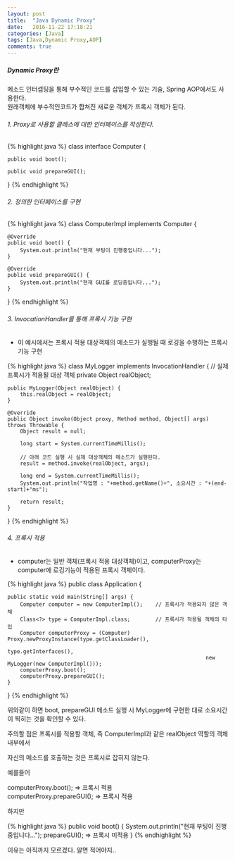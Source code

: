 ```yaml
---
layout: post
title:  "Java Dynamic Proxy"
date:   2016-11-22 17:18:21
categories: [Java]
tags: [Java,Dynamic Proxy,AOP]
comments: true
---
```

##### Dynamic Proxy란
메소드 인터셉팅을 통해 부수적인 코드를 삽입할 수 있는 기술, Spring AOP에서도 사용한다.  
원래객체에 부수적인코드가 합쳐진 새로운 객체가 프록시 객체가 된다.  
<!--more-->
###### 1. Proxy로 사용할 클래스에 대한 인터페이스를 작성한다.
{% highlight java %}
class interface Computer {

    public void boot();

    public void prepareGUI();

}
{% endhighlight %}

###### 2. 정의한 인터페이스를 구현
{% highlight java %}
class ComputerImpl implements Computer {

    @Override
    public void boot() {
        System.out.println("현재 부팅이 진행중입니다...");
    }

    @Override
    public void prepareGUI() {
        System.out.println("현재 GUI를 로딩중입니다...");
    }

}
{% endhighlight %}

###### 3. InvocationHandler를 통해 프록시 기능 구현
- 이 예시에서는 프록시 적용 대상객체의 메소드가 실행될 때 로깅을 수행하는 프록시 기능 구현

{% highlight java %}
class MyLogger implements InvocationHandler {
    // 실제 프록시가 적용될 대상 객체
    private Object realObject;

    public MyLogger(Object realObject) {
        this.realObject = realObject;
    }

    @Override
    public Object invoke(Object proxy, Method method, Object[] args) throws Throwable {
        Object result = null;

        long start = System.currentTimeMillis();

        // 아래 코드 실행 시 실제 대상객체의 메소드가 실행된다.
        result = method.invoke(realObject, args);

        long end = System.currentTimeMillis();
        System.out.println("작업명 : "+method.getName()+", 소요시간 : "+(end-start)+"ms");

        return result;
    }

}
{% endhighlight %}

###### 4. 프록시 적용
- computer는 일반 객체(프록시 적용 대상객체)이고, computerProxy는 computer에 로깅기능이 적용된 프록시 객체이다.

{% highlight java %}
public class Application {

    public static void main(String[] args) {
        Computer computer = new ComputerImpl();    // 프록시가 적용되지 않은 객체
        Class<?> type = ComputerImpl.class;        // 프록시가 적용될 객체의 타입
        Computer computerProxy = (Computer) Proxy.newProxyInstance(type.getClassLoader(),
                                                                   type.getInterfaces(),
                                                                   new MyLogger(new ComputerImpl()));
        computerProxy.boot();
        computerProxy.prepareGUI();
    }

}
{% endhighlight %}

위와같이 하면 boot, prepareGUI 메소드 실행 시 MyLogger에 구현한 대로 소요시간이 찍히는 것을 확인할 수 있다.

주의할 점은 프록시를 적용할 객체, 즉 ComputerImpl과 같은 realObject 역할의 객체 내부에서

자신의 메소드를 호출하는 것은 프록시로 잡히지 않는다.

예를들어

computerProxy.boot(); => 프록시 적용  
computerProxy.prepareGUI(); => 프록시 적용

하지만

{% highlight java %}
public void boot() {
    System.out.println("현재 부팅이 진행중입니다...");
    prepareGUI();    => 프록시 미적용
}
{% endhighlight %}

이유는 아직까지 모르겠다. 알면 적어야지..
